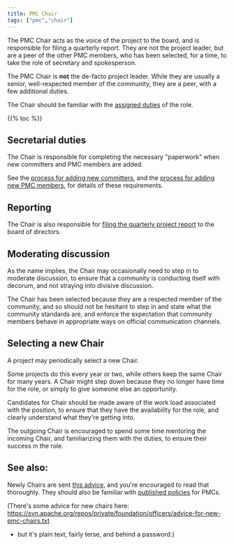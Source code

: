 ```yaml
---
title: PMC Chair
tags: ["pmc","chair"]
---
```


The PMC Chair acts as the voice of the project to the board, and is
responsible for filing a quarterly report. They are not the project
leader, but are a peer of the other PMC members, who has been selected,
for a time, to take the role of secretary and spokesperson.

The PMC Chair is **not** the de-facto project leader. While they are
usually a senior, well-respected member of the community, they are a
peer, with a few additional duties.

The Chair should be familiar with the [assigned
duties](https://www.apache.org/dev/pmc.html#chair) of the role.

{{% toc %}}

## Secretarial duties

The Chair is responsible for completing the necessary "paperwork" when
new committers and PMC members are added.

See the [process for adding new
committers](https://www.apache.org/dev/pmc.html#committer-management),
and the [process for adding new PMC
members](https://www.apache.org/dev/pmc.html#newpmcmember), for details of
these requirements.

## Reporting

The Chair is also responsible for [filing the quarterly project report](/pmc/reporting) to
the board of directors.

## Moderating discussion

As the name implies, the Chair may occasionally need to step in to
moderate discussion, to ensure that a community is conducting itself
with decorum, and not straying into divisive discussion.

The Chair has been selected because they are a respected member of the
community, and so should not be hesitant to step in and state what the
community standards are, and enforce the expectation that community members
behave in appropriate ways on official communication channels.

## Selecting a new Chair

A project may periodically select a new Chair.

Some projects do this every year or two, while others keep the same Chair
for many years. A Chair might step down because they no longer have time
for the role, or simply to give someone else an opportunity.

Candidates for Chair should be made aware of the work load associated
with the position, to ensure that they have the availability for the
role, and clearly understand what they're getting into.

The outgoing Chair is encouraged to spend some time mentoring the
incoming Chair, and familiarizing them with the duties, to ensure their
success in the role.

## See also:

Newly Chairs are sent [this
advice](https://svn.apache.org/repos/private/foundation/officers/advice-for-new-pmc-chairs.txt),
and you're encouraged to read that thoroughly. They should also be
familiar with [published
policies](https://www.apache.org/dev/pmc.html#policy) for PMCs.



(There's some advice for new chairs here:
https://svn.apache.org/repos/private/foundation/officers/advice-for-new-pmc-chairs.txt
- but it's plain text, fairly terse, and behind a password.)


